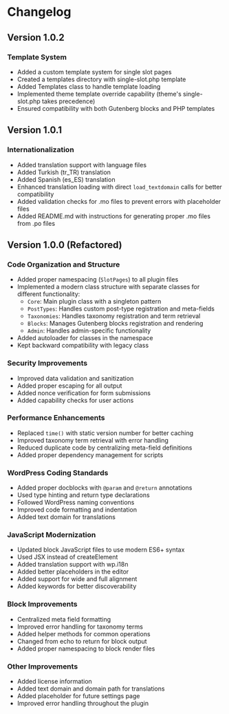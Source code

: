 # Changelog

## Version 1.0.2

### Template System
- Added a custom template system for single slot pages
- Created a templates directory with single-slot.php template
- Added Templates class to handle template loading
- Implemented theme template override capability (theme's single-slot.php takes precedence)
- Ensured compatibility with both Gutenberg blocks and PHP templates

## Version 1.0.1

### Internationalization
- Added translation support with language files
- Added Turkish (tr_TR) translation
- Added Spanish (es_ES) translation
- Enhanced translation loading with direct `load_textdomain` calls for better compatibility
- Added validation checks for .mo files to prevent errors with placeholder files
- Added README.md with instructions for generating proper .mo files from .po files

## Version 1.0.0 (Refactored)

### Code Organization and Structure
- Added proper namespacing (`SlotPages`) to all plugin files
- Implemented a modern class structure with separate classes for different functionality:
  - `Core`: Main plugin class with a singleton pattern
  - `PostTypes`: Handles custom post-type registration and meta-fields
  - `Taxonomies`: Handles taxonomy registration and term retrieval
  - `Blocks`: Manages Gutenberg blocks registration and rendering
  - `Admin`: Handles admin-specific functionality
- Added autoloader for classes in the namespace
- Kept backward compatibility with legacy class

### Security Improvements
- Improved data validation and sanitization
- Added proper escaping for all output
- Added nonce verification for form submissions
- Added capability checks for user actions

### Performance Enhancements
- Replaced `time()` with static version number for better caching
- Improved taxonomy term retrieval with error handling
- Reduced duplicate code by centralizing meta-field definitions
- Added proper dependency management for scripts

### WordPress Coding Standards
- Added proper docblocks with `@param` and `@return` annotations
- Used type hinting and return type declarations
- Followed WordPress naming conventions
- Improved code formatting and indentation
- Added text domain for translations

### JavaScript Modernization
- Updated block JavaScript files to use modern ES6+ syntax
- Used JSX instead of createElement
- Added translation support with wp.i18n
- Added better placeholders in the editor
- Added support for wide and full alignment
- Added keywords for better discoverability

### Block Improvements
- Centralized meta field formatting
- Improved error handling for taxonomy terms
- Added helper methods for common operations
- Changed from echo to return for block output
- Added proper namespacing to block render files

### Other Improvements
- Added license information
- Added text domain and domain path for translations
- Added placeholder for future settings page
- Improved error handling throughout the plugin
